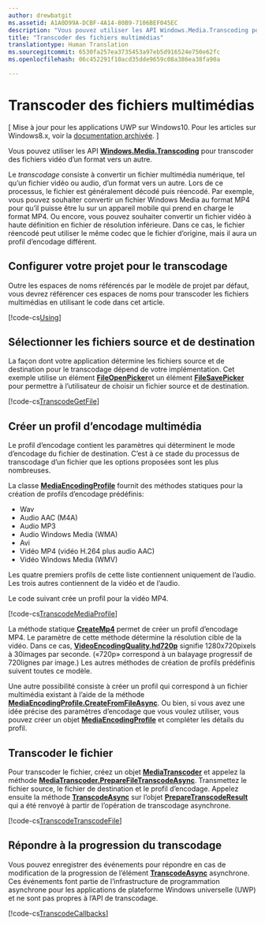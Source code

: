 ```yaml
---
author: drewbatgit
ms.assetid: A1A0D99A-DCBF-4A14-80B9-7106BEF045EC
description: "Vous pouvez utiliser les API Windows.Media.Transcoding pour transcoder des fichiers vidéo d’un format vers un autre."
title: "Transcoder des fichiers multimédias"
translationtype: Human Translation
ms.sourcegitcommit: 6530fa257ea3735453a97eb5d916524e750e62fc
ms.openlocfilehash: 06c452291f10acd35dde9659c08a386ea38fa90a

---
```


# Transcoder des fichiers multimédias

\[ Mise à jour pour les applications UWP sur Windows10. Pour les articles sur Windows8.x, voir la [documentation archivée](http://go.microsoft.com/fwlink/p/?linkid=619132). \]


Vous pouvez utiliser les API [**Windows.Media.Transcoding**](https://msdn.microsoft.com/library/windows/apps/br207105) pour transcoder des fichiers vidéo d’un format vers un autre.

Le *transcodage* consiste à convertir un fichier multimédia numérique, tel qu’un fichier vidéo ou audio, d’un format vers un autre. Lors de ce processus, le fichier est généralement décodé puis réencodé. Par exemple, vous pouvez souhaiter convertir un fichier Windows Media au format MP4 pour qu’il puisse être lu sur un appareil mobile qui prend en charge le format MP4. Ou encore, vous pouvez souhaiter convertir un fichier vidéo à haute définition en fichier de résolution inférieure. Dans ce cas, le fichier réencodé peut utiliser le même codec que le fichier d’origine, mais il aura un profil d’encodage différent.

## Configurer votre projet pour le transcodage

Outre les espaces de noms référencés par le modèle de projet par défaut, vous devrez référencer ces espaces de noms pour transcoder les fichiers multimédias en utilisant le code dans cet article.

[!code-cs[Using](./code/TranscodeWin10/cs/MainPage.xaml.cs#SnippetUsing)]

## Sélectionner les fichiers source et de destination

La façon dont votre application détermine les fichiers source et de destination pour le transcodage dépend de votre implémentation. Cet exemple utilise un élément [**FileOpenPicker**](https://msdn.microsoft.com/library/windows/apps/br207847)et un élément [**FileSavePicker**](https://msdn.microsoft.com/library/windows/apps/br207871) pour permettre à l’utilisateur de choisir un fichier source et de destination.

[!code-cs[TranscodeGetFile](./code/TranscodeWin10/cs/MainPage.xaml.cs#SnippetTranscodeGetFile)]

## Créer un profil d’encodage multimédia

Le profil d’encodage contient les paramètres qui déterminent le mode d’encodage du fichier de destination. C’est à ce stade du processus de transcodage d’un fichier que les options proposées sont les plus nombreuses.

La classe [**MediaEncodingProfile**](https://msdn.microsoft.com/library/windows/apps/hh701026) fournit des méthodes statiques pour la création de profils d’encodage prédéfinis:

-   Wav
-   Audio AAC (M4A)
-   Audio MP3
-   Audio Windows Media (WMA)
-   Avi
-   Vidéo MP4 (vidéo H.264 plus audio AAC)
-   Vidéo Windows Media (WMV)

Les quatre premiers profils de cette liste contiennent uniquement de l’audio. Les trois autres contiennent de la vidéo et de l’audio.

Le code suivant crée un profil pour la vidéo MP4.

[!code-cs[TranscodeMediaProfile](./code/TranscodeWin10/cs/MainPage.xaml.cs#SnippetTranscodeMediaProfile)]

La méthode statique [**CreateMp4**](https://msdn.microsoft.com/library/windows/apps/hh701078) permet de créer un profil d’encodage MP4. Le paramètre de cette méthode détermine la résolution cible de la vidéo. Dans ce cas, [**VideoEncodingQuality.hd720p**](https://msdn.microsoft.com/library/windows/apps/hh701290) signifie 1280x720pixels à 30images par seconde. («720p» correspond à un balayage progressif de 720lignes par image.) Les autres méthodes de création de profils prédéfinis suivent toutes ce modèle.

Une autre possibilité consiste à créer un profil qui correspond à un fichier multimédia existant à l’aide de la méthode [**MediaEncodingProfile.CreateFromFileAsync**](https://msdn.microsoft.com/library/windows/apps/hh701047). Ou bien, si vous avez une idée précise des paramètres d’encodage que vous voulez utiliser, vous pouvez créer un objet [**MediaEncodingProfile**](https://msdn.microsoft.com/library/windows/apps/hh701026) et compléter les détails du profil.

## Transcoder le fichier

Pour transcoder le fichier, créez un objet [**MediaTranscoder**](https://msdn.microsoft.com/library/windows/apps/br207080) et appelez la méthode [**MediaTranscoder.PrepareFileTranscodeAsync**](https://msdn.microsoft.com/library/windows/apps/hh700936). Transmettez le fichier source, le fichier de destination et le profil d’encodage. Appelez ensuite la méthode [**TranscodeAsync**](https://msdn.microsoft.com/library/windows/apps/hh700946) sur l’objet [**PrepareTranscodeResult**](https://msdn.microsoft.com/library/windows/apps/hh700941) qui a été renvoyé à partir de l’opération de transcodage asynchrone.

[!code-cs[TranscodeTranscodeFile](./code/TranscodeWin10/cs/MainPage.xaml.cs#SnippetTranscodeTranscodeFile)]

## Répondre à la progression du transcodage

Vous pouvez enregistrer des événements pour répondre en cas de modification de la progression de l’élément [**TranscodeAsync**](https://msdn.microsoft.com/library/windows/apps/hh700946) asynchrone. Ces événements font partie de l’infrastructure de programmation asynchrone pour les applications de plateforme Windows universelle (UWP) et ne sont pas propres à l’API de transcodage.

[!code-cs[TranscodeCallbacks](./code/TranscodeWin10/cs/MainPage.xaml.cs#SnippetTranscodeCallbacks)]

 

 







<!--HONumber=Jun16_HO4-->


